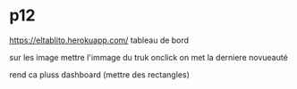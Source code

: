 # p12

https://eltablito.herokuapp.com/ tableau de bord


sur les image mettre l'immage du truk onclick on met la derniere novueauté

rend ca pluss dashboard (mettre des rectangles)
